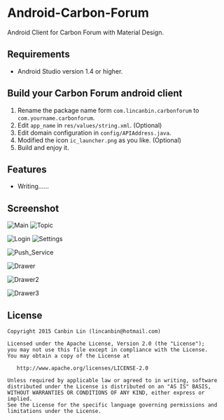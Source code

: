 Android-Carbon-Forum
============
Android Client for Carbon Forum with Material Design.


Requirements
------------
* Android Studio version 1.4 or higher.


Build your Carbon Forum android client
------------
1. Rename the package name form ```com.lincanbin.carbonforum``` to ```com.yourname.carbonforum```.
2. Edit ```app_name``` in ```res/values/string.xml```. (Optional)
3. Edit domain configuration in ```config/APIAddress.java```.
4. Modified the icon ```ic_launcher.png``` as you like. (Optional)
5. Build and enjoy it.


Features
------------
* Writing……


Screenshot
------------

![Main](https://raw.githubusercontent.com/lincanbin/Android-Carbon-Forum/master/screenshot/Screenshot_2015-10-16-00-36-59.png) ![Topic](https://raw.githubusercontent.com/lincanbin/Android-Carbon-Forum/master/screenshot/Screenshot_2015-10-16-00-41-33.png)

![Login](https://raw.githubusercontent.com/lincanbin/Android-Carbon-Forum/master/screenshot/Screenshot_2015-10-16-00-39-40.png) ![Settings](https://raw.githubusercontent.com/lincanbin/Android-Carbon-Forum/master/screenshot/Screenshot_2015-10-16-00-39-51.png)

![Push_Service](https://raw.githubusercontent.com/lincanbin/Android-Carbon-Forum/master/screenshot/Screenshot_2015-10-16-00-42-58.png)

![Drawer](https://raw.githubusercontent.com/lincanbin/Android-Carbon-Forum/master/screenshot/Screenshot_2015-10-16-00-37-11.png)

![Drawer2](https://raw.githubusercontent.com/lincanbin/Android-Carbon-Forum/master/screenshot/Screenshot_2015-10-16-00-37-28.png)

![Drawer3](https://raw.githubusercontent.com/lincanbin/Android-Carbon-Forum/master/screenshot/Screenshot_2015-10-16-00-43-26.png)


License
------------
```
Copyright 2015 Canbin Lin (lincanbin@hotmail.com)

Licensed under the Apache License, Version 2.0 (the "License");
you may not use this file except in compliance with the License.
You may obtain a copy of the License at

   http://www.apache.org/licenses/LICENSE-2.0

Unless required by applicable law or agreed to in writing, software
distributed under the License is distributed on an "AS IS" BASIS,
WITHOUT WARRANTIES OR CONDITIONS OF ANY KIND, either express or implied.
See the License for the specific language governing permissions and
limitations under the License.
```